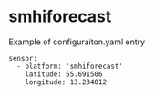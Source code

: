 # smhiforecast

Example of configuraiton.yaml entry

```
sensor:
  - platform: 'smhiforecast'
    latitude: 55.691506
    longitude: 13.234012

